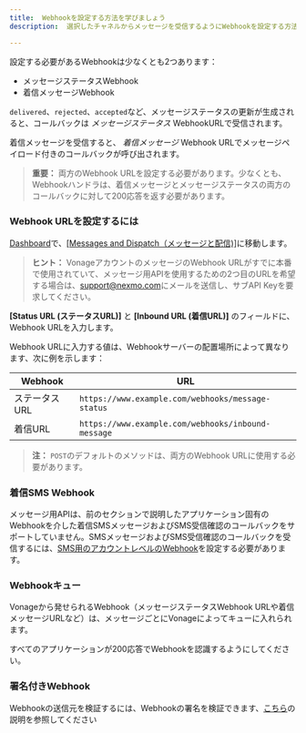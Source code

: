 ```yaml
---
title:  Webhookを設定する方法を学びましょう
description:  選択したチャネルからメッセージを受信するようにWebhookを設定する方法を学びます

---
```


設定する必要があるWebhookは少なくとも2つあります：

* メッセージステータスWebhook
* 着信メッセージWebhook

`delivered`、`rejected`、`accepted`など、メッセージステータスの更新が生成されると、コールバックは *メッセージステータス* WebhookURLで受信されます。

着信メッセージを受信すると、 *着信メッセージ* Webhook URLでメッセージペイロード付きのコールバックが呼び出されます。

> **重要：** 両方のWebhook URLを設定する必要があります。少なくとも、Webhookハンドラは、着信メッセージとメッセージステータスの両方のコールバックに対して200応答を返す必要があります。

### Webhook URLを設定するには

[Dashboard](https://dashboard.nexmo.com)で、[[Messages and Dispatch（メッセージと配信)]](https://dashboard.nexmo.com/messages/create-application)に移動します。

> **ヒント：** VonageアカウントのメッセージのWebhook URLがすでに本番で使用されていて、メッセージ用APIを使用するための2つ目のURLを希望する場合は、[support@nexmo.com](mailto:support@nexmo.com)にメールを送信し、サブAPI Keyを要求してください。

**[Status URL (ステータスURL)]** と **[Inbound URL (着信URL)]** のフィールドに、Webhook URLを入力します。

Webhook URLに入力する値は、Webhookサーバーの配置場所によって異なります、次に例を示します：

| Webhook  |                        URL                         |
|----------|----------------------------------------------------|
| ステータスURL | `https://www.example.com/webhooks/message-status`  |
| 着信URL    | `https://www.example.com/webhooks/inbound-message` |

> **注：** `POST`のデフォルトのメソッドは、両方のWebhook URLに使用する必要があります。

### 着信SMS Webhook

メッセージ用APIは、前のセクションで説明したアプリケーション固有のWebhookを介した着信SMSメッセージおよびSMS受信確認のコールバックをサポートしていません。SMSメッセージおよびSMS受信確認のコールバックを受信するには、[SMS用のアカウントレベルのWebhook](https://dashboard.nexmo.com/settings)を設定する必要があります。

### Webhookキュー

Vonageから発せられるWebhook（メッセージステータスWebhook URLや着信メッセージURLなど）は、メッセージごとにVonageによってキューに入れられます。

すべてのアプリケーションが200応答でWebhookを認識するようにしてください。

### 署名付きWebhook

Webhookの送信元を検証するには、Webhookの署名を検証できます、[こちら](https://developer.nexmo.com/messages/concepts/signed-webhooks)の説明を参照してください

